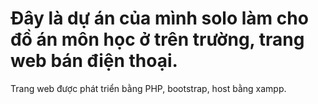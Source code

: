 # Đây là dự án của mình solo làm cho đồ án môn học ở trên trường, trang web bán điện thoại.
Trang web được phát triển bằng PHP, bootstrap, host bằng xampp.
